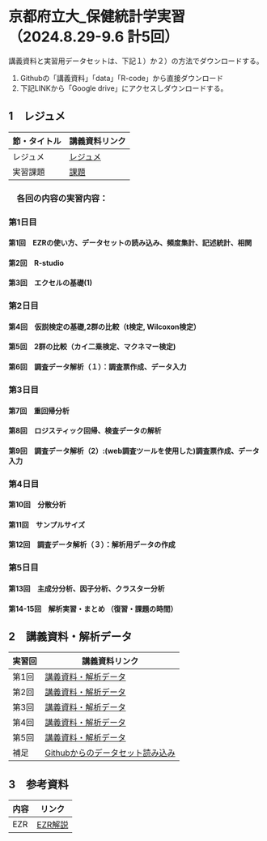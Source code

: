 # 京都府立大_保健統計学実習（2024.8.29-9.6 計5回）

講義資料と実習用データセットは、下記１）か２）の方法でダウンロードする。
1) Githubの「講義資料」「data」「R-code」から直接ダウンロード
2) 下記LINKから「Google drive」にアクセスしダウンロードする。

<h2 id="CH01">1　レジュメ</h2>

|節・タイトル|講義資料リンク|
|---|---|
|レジュメ|[レジュメ](https://drive.google.com/file/d/1zdiH9A7VAcAouYoUg4uwoaBJwJ_U5W4t/view?usp=drive_link)|
|実習課題|[課題](https://drive.google.com/file/d/1r9g90Y3mbDFdqUMfKbFvpJ0G_GD-xDQk/view?usp=drive_link)|

<h3 id="CH02">　各回の内容の実習内容：
<h3 id="CH03">第1日目
    <h4 id="CH04">第1回　EZRの使い方、データセットの読み込み、頻度集計、記述統計、相関
    <h4 id="CH04">第2回　R-studio
    <h4 id="CH04">第3回　エクセルの基礎(1)
<h3 id="CH03">第2日目
  <h4 id="CH04">第4回　仮説検定の基礎,2群の比較（t検定, Wilcoxon検定）
  <h4 id="CH04">第5回　2群の比較（カイ二乗検定、マクネマー検定)
  <h4 id="CH04">第6回　調査データ解析（１）：調査票作成、データ入力
<h3 id="CH03">第3日目
  <h4 id="CH04">第7回　重回帰分析
  <h4 id="CH04">第8回　ロジスティック回帰、検査データの解析
  <h4 id="CH04">第9回　調査データ解析（2）:(web調査ツールを使用した)調査票作成、データ入力
<h3 id="CH03">第4日目
  <h4 id="CH04">第10回　分散分析
  <h4 id="CH04">第11回　サンプルサイズ
  <h4 id="CH04">第12回　調査データ解析（３）：解析用データの作成
<h3 id="CH03">第5日目
  <h4 id="CH04">第13回　主成分分析、因子分析、クラスター分析
  <h4 id="CH04">第14-15回　解析実習・まとめ （復習・課題の時間）

<h2 id="CH01">2　講義資料・解析データ</h2>

|実習回|講義資料リンク|
|---|---|
|第1回|[講義資料・解析データ](https://drive.google.com/drive/folders/17W9MJdQZ--QhhkW6ikxvw0JW3SvRgFsl?usp=sharing)|
|第2回|[講義資料・解析データ](https://drive.google.com/drive/folders/12FUpfz8r6Niyq56dIekNTwIl-EkhuHQP?usp=sharing)|
|第3回|[講義資料・解析データ](https://drive.google.com/drive/folders/1Y3nzc_OCyrbT3Z3V6Sww7qJHcv5qycq8?usp=sharing)|
|第4回|[講義資料・解析データ](https://drive.google.com/drive/folders/1nQlfY9zIlsfy0o3pVJBa4FL49AvFOE9i?usp=sharing)|
|第5回|[講義資料・解析データ](https://drive.google.com/drive/folders/1iSlN28J5SD1qsjoFsFFfVYhfygVpYAzb?usp=sharing)|
|補足|[Githubからのデータセット読み込み](https://drive.google.com/file/d/1Aym86YJ1HzOpzsuRsY0iTw7p5pqfHd5f/view?usp=sharing)|


<h2 id="CH01">3　参考資料</h2>

|内容|リンク|
|---|---|
|EZR|[EZR解説](https://drive.google.com/file/d/1q1gDk043NU8RZRZIoUrLRygsSDP2Ij-Z/view?usp=drive_link)|

